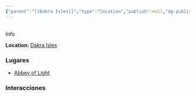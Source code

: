 ```yaml
---
{"parent":"[[Dakra Isles]]","type":"location","publish":null,"dg-publish":true,"qwer":null,"permalink":"/diario/lugares/arinos/","dgPassFrontmatter":true}
---
```


<p><span><div data-callout-metadata="" data-callout-fold="" data-callout="info" class="callout node-insert-event"><div class="callout-title" dir="auto"><div class="callout-icon"><svg width="16" height="16"></svg></div><div class="callout-title-inner">Info</div></div><div class="callout-content">
<p dir="auto"><strong>Location:</strong> <a data-tooltip-position="top" aria-label="Diario/Lugares/Dakra Isles.md" data-href="Diario/Lugares/Dakra Isles.md" href="Diario/Lugares/Dakra Isles.md" class="internal-link" target="_blank" rel="noopener nofollow">Dakra Isles</a></p>
</div></div></span></p><h3><span>Lugares</span></h3><p><ul class="dataview dataview-ul dataview-result-list-root-ul"><li class="dataview-result-list-li"><span><a data-tooltip-position="top" aria-label="Diario/Lugares/Abbey of Light.md" data-href="Diario/Lugares/Abbey of Light.md" href="Diario/Lugares/Abbey of Light.md" class="internal-link" target="_blank" rel="noopener nofollow">Abbey of Light</a></span></li></ul></p><h3><span>Interacciones</span></h3>
